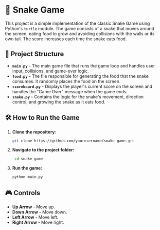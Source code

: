 # 🐍 Snake Game

This project is a simple implementation of the classic Snake Game using Python's `turtle` module. The game consists of a snake that moves around the screen, eating food to grow and avoiding collisions with the walls or its own tail. The score increases each time the snake eats food.

## 📂 Project Structure

* **`main.py`** - The main game file that runs the game loop and handles user input, collisions, and game-over logic.
* **`food.py`** - The file responsible for generating the food that the snake consumes. It randomly places the food on the screen.
* **`scoreboard.py`** - Displays the player's current score on the screen and handles the "Game Over" message when the game ends.
* **`snake.py`** - Contains the logic for the snake's movement, direction control, and growing the snake as it eats food.

## 🛠️ How to Run the Game

1. **Clone the repository:**
   ```bash
   git clone https://github.com/yourusername/snake-game.git
   ```

2. **Navigate to the project folder:**
     ```bash
      cd snake-game
      ```

3. **Run the game:**
   ```bash
   python main.py
   ```

## 🎮 Controls

* **Up Arrow** - Move up.
* **Down Arrow** - Move down.
* **Left Arrow** - Move left.
* **Right Arrow** - Move right.
